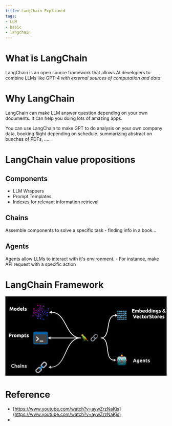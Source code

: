 ```yaml
---
title: LangChain Explained
tags:
- LLM
- basic
- langchain
---
```


# What is LangChain

LangChain is an open source framework that allows AI developers to combine LLMs like GPT-4 *with external sources of computation and data*.

# Why LangChain

LangChain can make LLM answer question depending on your own documents. It can help you doing lots of amazing apps.

You can use LangChain to make GPT to do analysis on your own company data, booking flight depending on schedule. summarizing abstract on bunches of PDFs, .….

# LangChain value propositions

## Components

* LLM Wrappers
* Prompt Templates
* Indexes for relevant information retrieval

## Chains

Assemble components to solve a specific task - finding info in a book...

## Agents

Agents allow LLMs to interact with it's environment. -  For instance, make API request with a specific action

# LangChain Framework

![](computer_sci/deep_learning_and_machine_learning/LLM/langchain/attachments/Pasted%20image%2020230627154149.png)



# Reference

* [https://www.youtube.com/watch?v=aywZrzNaKjs](https://www.youtube.com/watch?v=aywZrzNaKjs)
* 